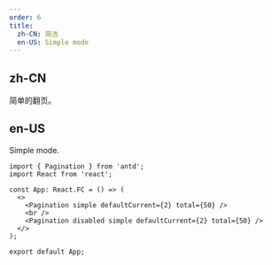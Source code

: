 ```yaml
---
order: 6
title:
  zh-CN: 简洁
  en-US: Simple mode
---
```


## zh-CN

简单的翻页。

## en-US

Simple mode.

```tsx
import { Pagination } from 'antd';
import React from 'react';

const App: React.FC = () => (
  <>
    <Pagination simple defaultCurrent={2} total={50} />
    <br />
    <Pagination disabled simple defaultCurrent={2} total={50} />
  </>
);

export default App;
```
